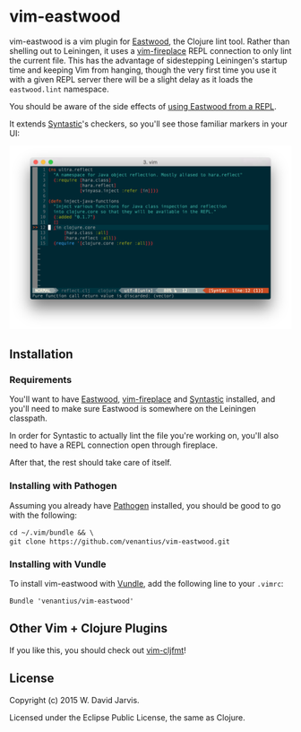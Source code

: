 # vim-eastwood


vim-eastwood is a vim plugin for [Eastwood](https://github.com/jonase/eastwood/), the Clojure lint tool. Rather than shelling out to Leiningen, it uses a [vim-fireplace](https://github.com/tpope/vim-fireplace/) REPL connection to only lint the current file. This has the advantage of sidestepping Leiningen's startup time and keeping Vim from hanging, though the very first time you use it with a given REPL server there will be a slight delay as it loads the `eastwood.lint` namespace.

You should be aware of the side effects of [using Eastwood from a REPL](https://github.com/jonase/eastwood#running-eastwood-in-a-repl).

It extends [Syntastic](https://github.com/scrooloose/syntastic)'s checkers, so you'll see those familiar markers in your UI:

![](doc/demo.png)

## Installation

### Requirements

You'll want to have [Eastwood](https://github.com/jonase/eastwood/), [vim-fireplace](https://github.com/tpope/vim-fireplace/) and [Syntastic](https://github.com/scrooloose/syntastic) installed, and you'll need to make sure Eastwood is somewhere on the Leiningen classpath. 

In order for Syntastic to actually lint the file you're working on, you'll also need to have a REPL connection open through fireplace.

After that, the rest should take care of itself.

### Installing with Pathogen

Assuming you already have [Pathogen](https://github.com/tpope/vim-pathogen) installed, you should be good to go with the following:

```
cd ~/.vim/bundle && \
git clone https://github.com/venantius/vim-eastwood.git
```

### Installing with Vundle

To install vim-eastwood with [Vundle](https://github.com/gmarik/Vundle.vim), add the following line to your `.vimrc`:
```
Bundle 'venantius/vim-eastwood'
```

## Other Vim + Clojure Plugins

If you like this, you should check out [vim-cljfmt](https://github.com/venantius/vim-cljfmt)!

## License

Copyright (c) 2015 W. David Jarvis.

Licensed under the Eclipse Public License, the same as Clojure.
